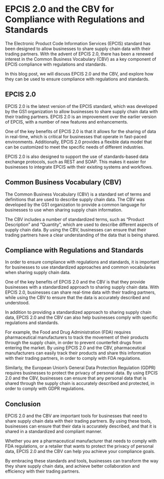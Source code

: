 # EPCIS 2.0 and the CBV for Compliance with Regulations and Standards

The Electronic Product Code Information Services (EPCIS) standard has been designed to allow businesses to share supply chain data with their trading partners. With the advent of EPCIS 2.0, there has been a renewed interest in the Common Business Vocabulary (CBV) as a key component of EPCIS compliance with regulations and standards.

In this blog post, we will discuss EPCIS 2.0 and the CBV, and explore how they can be used to ensure compliance with regulations and standards.

## EPCIS 2.0

EPCIS 2.0 is the latest version of the EPCIS standard, which was developed by the GS1 organization to allow businesses to share supply chain data with their trading partners. EPCIS 2.0 is an improvement over the earlier version of EPCIS, with a number of new features and enhancements.

One of the key benefits of EPCIS 2.0 is that it allows for the sharing of data in real-time, which is critical for businesses that operate in fast-paced environments. Additionally, EPCIS 2.0 provides a flexible data model that can be customized to meet the specific needs of different industries.

EPCIS 2.0 is also designed to support the use of standards-based data exchange protocols, such as REST and SOAP. This makes it easier for businesses to integrate EPCIS with their existing systems and workflows.

## Common Business Vocabulary (CBV)

The Common Business Vocabulary (CBV) is a standard set of terms and definitions that are used to describe supply chain data. The CBV was developed by the GS1 organization to provide a common language for businesses to use when sharing supply chain information.

The CBV includes a number of standardized terms, such as “Product Description” and “Quantity”, which are used to describe different aspects of supply chain data. By using the CBV, businesses can ensure that their trading partners have a clear understanding of the data that is being shared.

## Compliance with Regulations and Standards

In order to ensure compliance with regulations and standards, it is important for businesses to use standardized approaches and common vocabularies when sharing supply chain data.

One of the key benefits of EPCIS 2.0 and the CBV is that they provide businesses with a standardized approach to sharing supply chain data. With EPCIS 2.0, businesses can share real-time data with their trading partners, while using the CBV to ensure that the data is accurately described and understood.

In addition to providing a standardized approach to sharing supply chain data, EPCIS 2.0 and the CBV can also help businesses comply with specific regulations and standards.

For example, the Food and Drug Administration (FDA) requires pharmaceutical manufacturers to track the movement of their products through the supply chain, in order to prevent counterfeit drugs from entering the market. By using EPCIS 2.0 and the CBV, pharmaceutical manufacturers can easily track their products and share this information with their trading partners, in order to comply with FDA regulations.

Similarly, the European Union’s General Data Protection Regulation (GDPR) requires businesses to protect the privacy of personal data. By using EPCIS 2.0 and the CBV, businesses can ensure that any personal data that is shared through the supply chain is accurately described and protected, in order to comply with GDPR regulations.

## Conclusion

EPCIS 2.0 and the CBV are important tools for businesses that need to share supply chain data with their trading partners. By using these tools, businesses can ensure that their data is accurately described, and that it is shared in a standardized and compliant manner.

Whether you are a pharmaceutical manufacturer that needs to comply with FDA regulations, or a retailer that wants to protect the privacy of personal data, EPCIS 2.0 and the CBV can help you achieve your compliance goals.

By embracing these standards and tools, businesses can transform the way they share supply chain data, and achieve better collaboration and efficiency with their trading partners.

